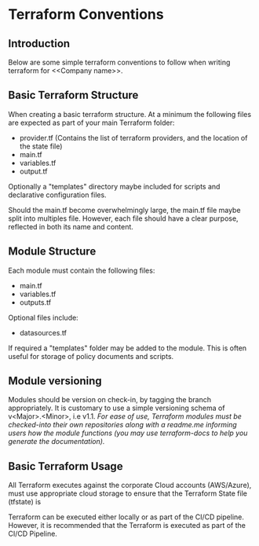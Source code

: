 # Terraform Conventions

## Introduction

Below are some simple terraform conventions to follow when writing terraform for &lt;&lt;Company name&gt;&gt;. 

## Basic Terraform Structure

When creating a basic terraform structure. At a minimum the following files are expected as part of your main Terraform folder:
- provider.tf (Contains the list of terraform providers, and the location of the state file)
- main.tf
- variables.tf
- output.tf 

Optionally a "templates" directory maybe included for scripts and declarative configuration files. 

Should the main.tf become overwhelmingly large, the main.tf file maybe split into multiples file.  However, each file should have a clear purpose, reflected in both its name and content.

## Module Structure
Each module must contain the following files: 
- main.tf
- variables.tf
- outputs.tf

Optional files include: 
- datasources.tf

If required a "templates" folder may be added to the module.  This is often useful for storage of policy documents and scripts. 

## Module versioning
Modules should be version on check-in, by tagging the branch appropriately.  It is customary to use a simple versioning schema of v&lt;Major&gt;.&lt;Minor&gt;, i.e v1.1.  <em> For ease of use, Terraform modules must be checked-into their own repositories along with a readme.me informing users how the module functions (you may use terraform-docs to help you generate the documentation). </em>

## Basic Terraform Usage
All Terraform executes against the corporate Cloud accounts (AWS/Azure), must use appropriate cloud storage to ensure that the Terraform State file (tfstate) is 

Terraform can be executed either locally or as part of the CI/CD pipeline.  However, it is recommended that the Terraform is executed as part of the CI/CD Pipeline. 
